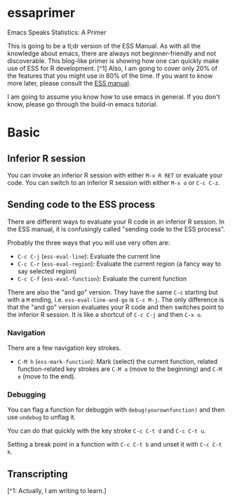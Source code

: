 # essaprimer
Emacs Speaks Statistics: A Primer

This is going to be a tl;dr version of the ESS Manual. As with all the knowledge about emacs, there are always not beginner-friendly and not discoverable. This blog-like primer is showing how one can quickly make use of ESS for R development. [^1] Also, I am going to cover only 20% of the features that you might use in 80% of the time. If you want to know more later, please consult the [ESS manual](http://ess.r-project.org/Manual/ess.html).

I am going to assume you know how to use emacs in general. If you don't know, please go through the build-in emacs tutorial.

# Basic

## Inferior R session

You can invoke an inferior R session with either `M-x R RET` or evaluate your code. You can switch to an inferior R session with either `M-x o` or `C-c C-z`.

## Sending code to the ESS process

There are different ways to evaluate your R code in an inferior R session. In the ESS manual, it is confusingly called "sending code to the ESS process".

Probably the three ways that you will use very often are:

* `C-c C-j` (`ess-eval-line`): Evaluate the current line
* `C-c C-r` (`ess-eval-region`): Evaluate the current region (a fancy way to say selected region)
* `C-c C-f` (`ess-eval-function`): Evaluate the current function

There are also the "and go" version. They have the same `C-c` starting but with a `M` ending, i.e. `ess-eval-line-and-go` is `C-c M-j`. The only difference is that the "and go" version evaluates your R code and then switches point to the inferior R session. It is like a shortcut of `C-c C-j` and then `C-x o`.

### Navigation

There are a few navigation key strokes.

* `C-M h` (`ess-mark-function`): Mark (select) the current function, related function-related key strokes are `C-M a` (move to the beginning) and `C-M e` (move to the end).

### Debugging

You can flag a function for debuggin with `debug(yourownfunction)` and then use `undebug` to unflag it.

You can do that quickly with the key stroke `C-c C-t d` and `C-c C-t u`.

Setting a break point in a function with `C-c C-t b` and unset it with `C-c C-t k`.

## Transcripting



[^1: Actually, I am writing to learn.]
